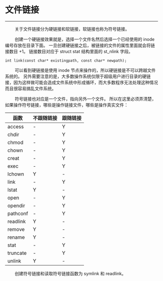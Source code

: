 # 文件链接
***

&emsp;&emsp;
关于文件链接分为硬链接和软链接，软链接也称为符号链接。

&emsp;&emsp;
创建一个硬链接效果就是，选择一个文件名然后选择一个已经使用的 inode 编号存放在目录下面。
一旦创建硬链接之后，被链接的文件的属性里面就会将链接数目 +1。
链接数目对应于 struct stat 结构里面的 st_nlink 字段。

    int link(const char* existingpath, const char* newpath);

&emsp;&emsp;
可以看到硬链接是使用 inode 节点来操作的，所以硬链接是不可以跨越文件系统的。
另外需要注意的是，大多数操作系统仅限于超级用户进行目录的硬链接，因为这样做可能会造成文件系统中形成循环，而大多数程序无法处理这种情况而且很容易搞乱文件系统。

&emsp;&emsp;
符号链接也对应是一个文件，指向另外一个文件。
所以在这里必须弄清楚，如果操作符号链接，哪些是操作链接文件，哪些是操作真实文件：

|函数|不跟随链接|跟随链接|
| --- | --- | --- |
|access|-|Y|
|chdir|-|Y|
|chmod|-|Y|
|chown|-|Y|
|creat|-|Y|
|exec|-|Y|
|lchown|Y|-|
|link|-|Y|
|lstat|Y|-|
|open|-|Y|
|opendir|-|Y|
|pathconf|-|Y|
|readlink|Y|-|
|remove|Y|-|
|rename|Y|-|
|stat|-|Y|
|truncate|-|Y|
|unlink|Y|-|

&emsp;&emsp;
创建符号链接和读取符号链接函数为 symlink 和 readlink。